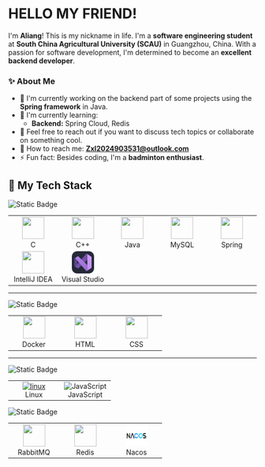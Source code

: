 
# HELLO MY FRIEND!  
I'm **Aliang**! This is my nickname in life. I'm a **software engineering student** at **South China Agricultural University (SCAU)** in Guangzhou, China. With a passion for software development, I'm determined to become an **excellent backend developer**.

### ✨ About Me
- 🔭 I'm currently working on the backend part of some projects using the **Spring framework** in Java.  
- 🌱 I'm currently learning:  
  - **Backend:** Spring Cloud, Redis  
- 💬 Feel free to reach out if you want to discuss tech topics or collaborate on something cool.  
- 📧 How to reach me: **Zxl2024903531@outlook.com**  
- ⚡ Fun fact: Besides coding, I'm a **badminton enthusiast**.  

## 🚀 My Tech Stack  
![Static Badge](https://img.shields.io/badge/Level-Skilled-blue?style=flat)

<table>
  <tr>
    <td align="center" width="90">
      <img src="https://skillicons.dev/icons?i=c" width="45" height="45"/>
      <br/> C
    </td>
    <td align="center" width="90">
      <img src="https://skillicons.dev/icons?i=cpp" width="45" height="45"/>
      <br/> C++
    </td>
    <td align="center" width="90">
      <img src="https://skillicons.dev/icons?i=java" width="45" height="45"/>
      <br/> Java
    </td>
    <td align="center" width="90">
      <img src="https://skillicons.dev/icons?i=mysql" width="45" height="45"/>
      <br/> MySQL
    </td>
    <td align="center" width="90">
      <img src="https://skillicons.dev/icons?i=spring" width="45" height="45"/>
      <br/> Spring
    </td>
  </tr>
  <tr>
    <td align="center" width="90">
      <img src="https://skillicons.dev/icons?i=idea" width="45" height="45"/>
      <br/> IntelliJ IDEA
    </td>
      <td align="center" width="90">
      <img src="https://raw.githubusercontent.com/tandpfun/skill-icons/65dea6c4eaca7da319e552c09f4cf5a9a8dab2c8/icons/VisualStudio-Dark.svg" width="45" height="45"/>
      <br/> Visual Studio
    </td>
  </tr>
   
</table>

---

![Static Badge](https://img.shields.io/badge/Level-On%20Average-yellow?style=flat)

<table>
  <tr>
    <td align="center" width="90">
      <img src="https://skillicons.dev/icons?i=docker" width="45" height="45"/>
      <br/> Docker
    </td>
        <td align="center" width="90">
            <img src="https://skillicons.dev/icons?i=html" width="45" height="45"/>
            <br/> HTML
        </td>
        <td align="center" width="90">
            <img src="https://skillicons.dev/icons?i=css" width="45" height="45"/>
            <br/> CSS
        </td>
  </tr>
</table>

---
![Static Badge](https://img.shields.io/badge/Level-Learning-red?style=flat)
<table>
    <tr>
        <td align="center" width="90">
            <a href="#my-tech-stack-">
                <img src="https://skillicons.dev/icons?i=linux" alt="linux" width="45" height="45" />
            </a>
            <br/> Linux
        </td>

<td align="center" width="90">
  <img src="https://skillicons.dev/icons?i=javascript" alt="JavaScript" width="45" height="45" />
  <br/>JavaScript
</td>
    </tr>
</table>


![Static Badge](https://img.shields.io/badge/Technologies%20I'm%20Familiar%20With-lightgreen?style=flat)

<table>
  <tr>
    <td align="center" width="90">
      <img src="https://skillicons.dev/icons?i=rabbitmq" width="45" height="45"/>
      <br/> RabbitMQ
    </td>
    <td align="center" width="90">
      <img src="https://skillicons.dev/icons?i=redis" width="45" height="45"/>
      <br/> Redis
    </td>
    <td align="center" width="90">
      <img src="https://github.com/nacos-group/nacos-logo/blob/master/Nacos%20LOGO.png?raw=true" width="45" height="45"/>
      <br/> Nacos
    </td>
  </tr>
</table>
